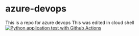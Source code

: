 # azure-devops
This is a repo for azure devops
This was edited in cloud shell
[![Python application test with Github Actions](https://github.com/Ezecc/azure-devops/actions/workflows/main.yml/badge.svg)](https://github.com/Ezecc/azure-devops/actions/workflows/main.yml)
